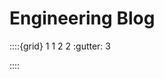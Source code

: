
# Engineering Blog

::::{grid} 1 1 2 2
:gutter: 3

<!--
HOLD FOR RELEASE

:::{grid-item-card} Introducing Archimedes
:link: 2025/introduction
:link-type: doc

**30 Sep 2025** · Announcements

A Python toolkit for hardware engineering
:::
-->

::::
